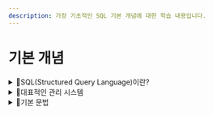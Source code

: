 ```yaml
---
description: 가장 기초적인 SQL 기본 개념에 대한 학습 내용입니다.
---
```


# 기본 개념

<details>

<summary>📖SQL(Structured Query Language)이란?</summary>

SQL은 Structured Query Language의 약자로 관계형 데이터 베이스를 분석하고 관리하며, 조작하는 데 사용되는 프로그래밍 언이입니다.

</details>

<details>

<summary>📖대표적인 관리 시스템</summary>

Oracle <img src="https://img.shields.io/badge/oracle-F80000?style=for-the-badge&#x26;logo=oracle&#x26;logoColor=white" alt="" data-size="original">
  - 대규모 기업용 데이터베이스 시스템
  - 유닉스/리눅스 환경에서 가장 많이 사용되는 DBMS
  - 안정성과 확장성이 높음
MySQL <img src="https://img.shields.io/badge/mysql-4479A1?style=for-the-badge&#x26;logo=mysql&#x26;logoColor=white" alt="" data-size="original">
  - 오픈 소스 기반의 관계형 데이터베이스 관리 시스템
  - 빠른 속도와 높은 성능을 지원
  - 가벼운 설치와 사용이 가능하며, 웹 애플리케이션과 소규모 비즈니스에 많이 사용됨
MS-SQL <img src="https://img.shields.io/badge/microsoftsqlserver-CC2927?style=for-the-badge&#x26;logo=microsoftsqlserver&#x26;logoColor=white" alt="" data-size="original">
  - Windows 운영 체제에 친화적인 시스템
  - 편리한 관리 도구화 호환성이 높은 특징으로 기업용 솔루션으로 많이 사용됨
</details>

<details>

<summary>📖기본 문법</summary>

### 테이블(Table)
테이블은 데이터 베이스의 기본 구조로 행과 열로 구성된 자료 모음입니다.
각 열은 필드 또는 속성을 나타내며, 각 행은 해당 데이터의 레코드 또는 인스턴스를 나타냅니다.

### 쿼리(Query)
쿼리는 검색, 입력, 업데이트 및 데이터 베이스에서 자료를 삭제합니다.

### SELECT문
데이터베이스에서 특정 자료를 검색할 때 사용됩니다.
검색할 열을 지정하고 조건을 사용하여 필터을 적용할 수 있습니다.

### WHERE 절
지정된 조건에 따라 필터링 하는 데 사용됩니다.

### ORDER BY 절
하나 이상의 기준에 따라 오름차순(ASC) 또는 내림차순(DESC)순으로 정렬할 때에 사용됩니다.

### GROUP BY 절
하나 이상의 열을 기반으로 그룹화하는데 사용됩니다.

### 조인 JOIN
조인은 여러 테이블의 자료를 단일 테이블로 결합하는데 사용됩니다.

### 기본 키
기본 키는 각 행에 대한 고유한 식별자이기 때문에 NULL값을 가질 수 없습니다.

### 외래키
외래키는 기본 키를 참조하는 테이블의 필드입니다.
테이블 간의 관계를 설정하는데 사용됩니다.

</details>

